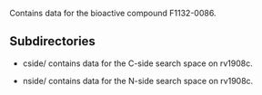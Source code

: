 Contains data for the bioactive compound F1132-0086.

## Subdirectories

- cside/ contains data for the C-side search space on rv1908c.

- nside/ contains data for the N-side search space on rv1908c.


